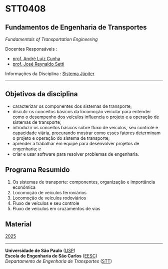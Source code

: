 # STT0408
## Fundamentos de Engenharia de Transportes

*Fundamentals of Transportation Engineering*

Docentes Responsáveis
: 
- [prof. André Luiz Cunha](https://scholar.google.com/citations?hl=pt-BR&user=HI0CQJMAAAAJ&view_op=list_works&authuser=1&sortby=pubdate)
- [prof. José Reynaldo Setti](https://scholar.google.com/citations?hl=pt-BR&user=dhzpfA0AAAAJ&view_op=list_works&authuser=1&sortby=pubdate)


Informações da Disciplina
: [Sistema Júpiter](https://uspdigital.usp.br/jupiterweb/obterDisciplina?sgldis=STT0408)

---

## Objetivos da disciplina

- caracterizar os componentes dos sistemas de transporte;
- discutir os conceitos básicos da locomoção veicular para entender como o desempenho dos veículos influencia o projeto e a operação de sistemas de transporte;
- introduzir os conceitos básicos sobre fluxo de veículos, seu controle e capacidade viária, procurando mostrar como esses fatores determinam o projeto e operação do sistema de transporte;
- aprender a trabalhar em equipe para desenvolver projetos de engenharia; e
- criar e usar software para resolver problemas de engenharia.

## Programa Resumido

1. Os sistemas de transporte: componentes, organização e importância econômica
2. Locomoção de veículos ferroviários
3. Locomoção de veículos rodoviários
4. Fluxo de veículos e seu controle
5. Fluxo de veículos em cruzamentos de vias

## Material

[2025](2025/README.md)

---
**Universidade de São Paulo** ([USP](https://www5.usp.br/))   
**Escola de Engenharia de São Carlos** ([EESC](https://eesc.usp.br/))   
*Departamento de Engenharia de Transportes* ([STT](https://eesc.usp.br/ppgs/stt/))   
